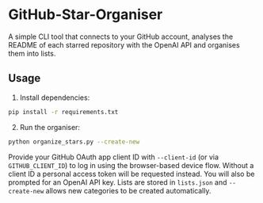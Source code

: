 # GitHub-Star-Organiser

A simple CLI tool that connects to your GitHub account, analyses the README of each starred repository with the OpenAI API and organises them into lists.

## Usage

1. Install dependencies:

```bash
pip install -r requirements.txt
```

2. Run the organiser:

```bash
python organize_stars.py --create-new
```

Provide your GitHub OAuth app client ID with `--client-id` (or via `GITHUB_CLIENT_ID`) to log in using the browser-based device flow. Without a client ID a personal access token will be requested instead. You will also be prompted for an OpenAI API key. Lists are stored in `lists.json` and `--create-new` allows new categories to be created automatically.

